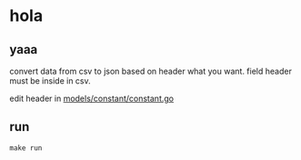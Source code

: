 # hola

## yaaa
<p>convert data from csv to json based on header what you want. field header must be inside in csv.<p>

edit header in [models/constant/constant.go](models/constant/constant.go)

## run
`make run`